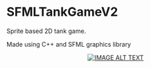 # SFMLTankGameV2

Sprite based 2D tank game.

Made using C++ and SFML graphics library

<div align="center">
  <a href="https://www.youtube.com/watch?v=wrGb0kWgUg4"><img src="https://img.youtube.com/vi/wrGb0kWgUg4/0.jpg" alt="IMAGE ALT TEXT"></a>
</div>
